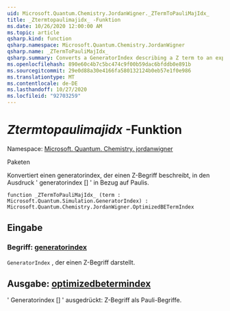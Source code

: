 ```yaml
---
uid: Microsoft.Quantum.Chemistry.JordanWigner._ZTermToPauliMajIdx_
title: _Ztermtopaulimajidx_ -Funktion
ms.date: 10/26/2020 12:00:00 AM
ms.topic: article
qsharp.kind: function
qsharp.namespace: Microsoft.Quantum.Chemistry.JordanWigner
qsharp.name: _ZTermToPauliMajIdx_
qsharp.summary: Converts a GeneratorIndex describing a Z term to an expression 'GeneratorIndex[]' in terms of Paulis.
ms.openlocfilehash: 890e60c4b7c5bc474c9f00b59dac6bfddb0e891b
ms.sourcegitcommit: 29e0d88a30e4166fa580132124b0eb57e1f0e986
ms.translationtype: MT
ms.contentlocale: de-DE
ms.lasthandoff: 10/27/2020
ms.locfileid: "92703259"
---
```

# <a name="_ztermtopaulimajidx_-function"></a>_Ztermtopaulimajidx_ -Funktion

Namespace: [Microsoft. Quantum. Chemistry. jordanwigner](xref:Microsoft.Quantum.Chemistry.JordanWigner)

Paketen [](https://nuget.org/packages/)


Konvertiert einen generatorindex, der einen Z-Begriff beschreibt, in den Ausdruck ' generatorindex [] ' in Bezug auf Paulis.

```qsharp
function _ZTermToPauliMajIdx_ (term : Microsoft.Quantum.Simulation.GeneratorIndex) : Microsoft.Quantum.Chemistry.JordanWigner.OptimizedBETermIndex
```


## <a name="input"></a>Eingabe

### <a name="term--generatorindex"></a>Begriff: [generatorindex](xref:Microsoft.Quantum.Simulation.GeneratorIndex)

`GeneratorIndex` , der einen Z-Begriff darstellt.



## <a name="output--optimizedbetermindex"></a>Ausgabe: [optimizedbetermindex](xref:Microsoft.Quantum.Chemistry.JordanWigner.OptimizedBETermIndex)

' Generatorindex [] ' ausgedrückt: Z-Begriff als Pauli-Begriffe.
